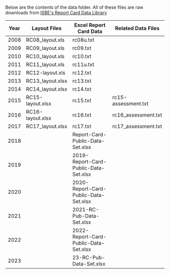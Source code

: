 Below are the contents of the data folder. All of these files are raw downloads from [ISBE's Report Card Data Library](https://www.isbe.net/Pages/Illinois-State-Report-Card-Data.aspx) 


| Year  | Layout Files      | Excel Report Card Data | Related Data Files  |
| :---: | ----------------- | ---------------------- | ------------------- |
| 2008  | RC08_layout.xls   | rc08u.txt              |                     |
| 2009  | RC09_layout.xls   | rc09.txt               |                     |
| 2010  | RC10_layout.xls   | rc10.txt               |                     |
| 2011  | RC11_layout.xls   | rc11u.txt              |                     |
| 2012  | RC12-layout.xls   | rc12.txt               |                     |
| 2013  | RC13_layout.xlsx  | rc13.txt               |                     |
| 2014  | RC14_layout.xlsx  | rc14.txt               |                     |
| 2015  | RC15-layout.xlsx  | rc15.txt               | rc15-assessment.txt |
| 2016  | RC16-layout.xlsx  | rc16.txt               | rc16_assessment.txt |
| 2017  | RC17_layout.xlsx  | rc17.txt               | rc17_assessment.txt |
| 2018  |                   | Report-Card-Public-Data-Set.xlsx      |      |
| 2019  |                   | 2019-Report-Card-Public-Data-Set.xlsx |      |
| 2020  |                   | 2020-Report-Card-Public-Data-Set.xlsx |      |
| 2021  |                   | 2021-RC-Pub-Data-Set.xlsx             |      |
| 2022  |                   | 2022-Report-Card-Public-Data-Set.xlsx |      |
| 2023  |                   | 23-RC-Pub-Data-Set.xlsx               |      |








